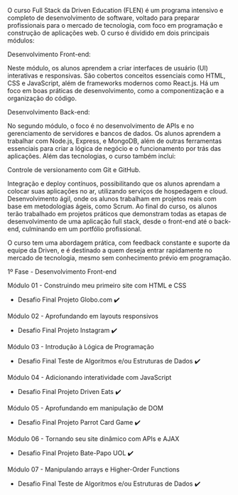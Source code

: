 O curso Full Stack da Driven Education (FLEN) é um programa intensivo e completo de desenvolvimento de software, voltado para preparar
profissionais para o mercado de tecnologia, com foco em programação e construção de aplicações web. O curso é dividido em dois principais módulos:

Desenvolvimento Front-end:

Neste módulo, os alunos aprendem a criar interfaces de usuário (UI) interativas e responsivas. 
São cobertos conceitos essenciais como HTML, CSS e JavaScript, além de frameworks modernos como React.js. 
Há um foco em boas práticas de desenvolvimento, como a componentização e a organização do código.

Desenvolvimento Back-end:

No segundo módulo, o foco é no desenvolvimento de APIs e no gerenciamento de servidores e bancos de dados. 
Os alunos aprendem a trabalhar com Node.js, Express, e MongoDB, além de outras ferramentas essenciais 
para criar a lógica de negócio e o funcionamento por trás das aplicações.
Além das tecnologias, o curso também inclui:

Controle de versionamento com Git e GitHub.

Integração e deploy contínuos, possibilitando que os alunos aprendam a colocar suas aplicações no ar, utilizando serviços de hospedagem e cloud.
Desenvolvimento ágil, onde os alunos trabalham em projetos reais com base em metodologias ágeis, como Scrum.
Ao final do curso, os alunos terão trabalhado em projetos práticos que demonstram todas as etapas de desenvolvimento de uma aplicação full stack, desde o front-end até o back-end, culminando em um portfólio profissional.

O curso tem uma abordagem prática, com feedback constante e suporte da equipe da Driven, e é destinado a quem deseja entrar rapidamente no mercado de tecnologia, mesmo sem conhecimento prévio em programação.

1º Fase - Desenvolvimento Front-end

Módulo 01 - Construindo meu primeiro site com HTML e CSS 

  - Desafio Final Projeto Globo.com ✔️

Módulo 02 - Aprofundando em layouts responsivos 

  - Desafio Final Projeto Instagram ✔️

Módulo 03 - Introdução à Lógica de Programação 

  - Desafio Final Teste de Algoritmos e/ou Estruturas de Dados ✔️

Módulo 04 - Adicionando interatividade com JavaScript 

  - Desafio Final Projeto Driven Eats ✔️

Módulo 05 - Aprofundando em manipulação de DOM 

  - Desafio Final Projeto Parrot Card Game ✔️

Módulo 06 - Tornando seu site dinâmico com APIs e AJAX

 - Desafio Final Projeto Bate-Papo UOL ✔️

Módulo 07 - Manipulando arrays e Higher-Order Functions

 - Desafio Final Teste de Algoritmos e/ou Estruturas de Dados ✔️
